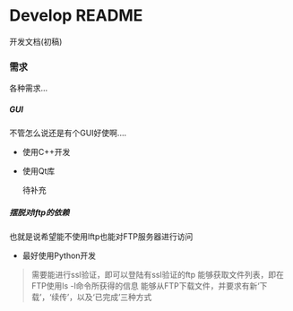 Develop README
==============

   开发文档(初稿)

### 需求

   各种需求...

##### GUI

   不管怎么说还是有个GUI好使啊....

   * 使用C++开发
   * 使用Qt库


     待补充

##### 摆脱对lftp的依赖

   也就是说希望能不使用lftp也能对FTP服务器进行访问

   * 最好使用Python开发

   > 需要能进行ssl验证，即可以登陆有ssl验证的ftp
   > 能够获取文件列表，即在FTP使用ls -l命令所获得的信息
   > 能够从FTP下载文件，并要求有新‘下载’，‘续传’，以及‘已完成’三种方式